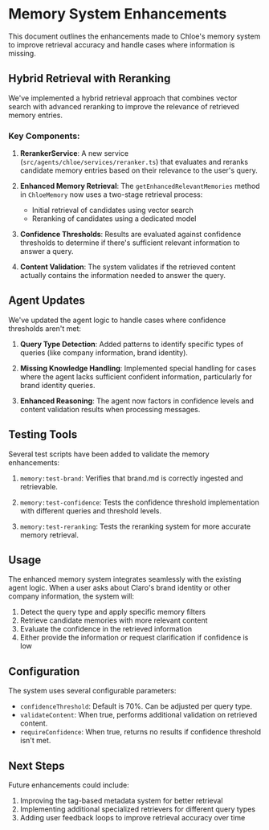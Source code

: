 # Memory System Enhancements

This document outlines the enhancements made to Chloe's memory system to improve retrieval accuracy and handle cases where information is missing.

## Hybrid Retrieval with Reranking

We've implemented a hybrid retrieval approach that combines vector search with advanced reranking to improve the relevance of retrieved memory entries.

### Key Components:

1. **RerankerService**: A new service (`src/agents/chloe/services/reranker.ts`) that evaluates and reranks candidate memory entries based on their relevance to the user's query.

2. **Enhanced Memory Retrieval**: The `getEnhancedRelevantMemories` method in `ChloeMemory` now uses a two-stage retrieval process:
   - Initial retrieval of candidates using vector search
   - Reranking of candidates using a dedicated model

3. **Confidence Thresholds**: Results are evaluated against confidence thresholds to determine if there's sufficient relevant information to answer a query.

4. **Content Validation**: The system validates if the retrieved content actually contains the information needed to answer the query.

## Agent Updates

We've updated the agent logic to handle cases where confidence thresholds aren't met:

1. **Query Type Detection**: Added patterns to identify specific types of queries (like company information, brand identity).

2. **Missing Knowledge Handling**: Implemented special handling for cases where the agent lacks sufficient confident information, particularly for brand identity queries.

3. **Enhanced Reasoning**: The agent now factors in confidence levels and content validation results when processing messages.

## Testing Tools

Several test scripts have been added to validate the memory enhancements:

1. `memory:test-brand`: Verifies that brand.md is correctly ingested and retrievable.

2. `memory:test-confidence`: Tests the confidence threshold implementation with different queries and threshold levels.

3. `memory:test-reranking`: Tests the reranking system for more accurate memory retrieval.

## Usage

The enhanced memory system integrates seamlessly with the existing agent logic. When a user asks about Claro's brand identity or other company information, the system will:

1. Detect the query type and apply specific memory filters
2. Retrieve candidate memories with more relevant content
3. Evaluate the confidence in the retrieved information
4. Either provide the information or request clarification if confidence is low

## Configuration

The system uses several configurable parameters:

- `confidenceThreshold`: Default is 70%. Can be adjusted per query type.
- `validateContent`: When true, performs additional validation on retrieved content.
- `requireConfidence`: When true, returns no results if confidence threshold isn't met.

## Next Steps

Future enhancements could include:

1. Improving the tag-based metadata system for better retrieval
2. Implementing additional specialized retrievers for different query types
3. Adding user feedback loops to improve retrieval accuracy over time 